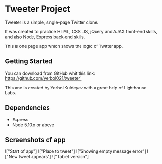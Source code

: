 # Tweeter Project

Tweeter is a simple, single-page Twitter clone.

It was created to practice HTML, CSS, JS, jQuery and AJAX front-end skills, and also Node, Express back-end skills.

This is one page app which shows the logic of Twitter app.

## Getting Started

You can download from GitHub whit this link:
https://github.com/yerbol021/tweeter1

This one is created by Yerbol Kuldeyev with a great help of Lighthouse Labs.

## Dependencies

- Express
- Node 5.10.x or above

## Screenshots of app

!["Start of app"]
!["Place to tweet"]
!["Showing empty message error"]
!["New tweet appears"]
!["Tablet version"]
